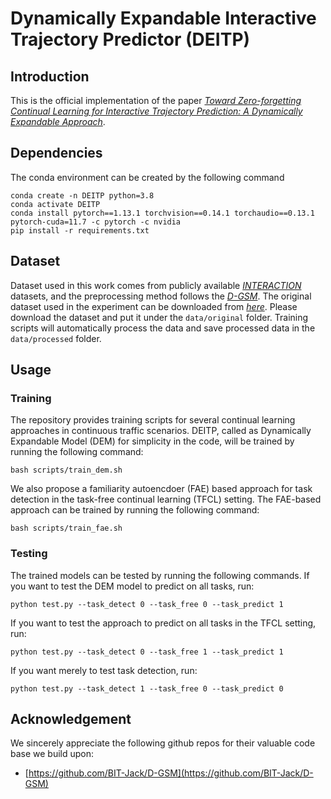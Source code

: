 # Dynamically Expandable Interactive Trajectory Predictor (DEITP)

## Introduction
This is the official implementation of the paper [*Toward Zero-forgetting Continual Learning for Interactive Trajectory Prediction: A Dynamically Expandable Approach*]().

## Dependencies
The conda environment can be created by the following command

```
conda create -n DEITP python=3.8
conda activate DEITP
conda install pytorch==1.13.1 torchvision==0.14.1 torchaudio==0.13.1 pytorch-cuda=11.7 -c pytorch -c nvidia
pip install -r requirements.txt
```

## Dataset
Dataset used in this work comes from publicly available [*INTERACTION*](https://interaction-dataset.com/) datasets, and the preprocessing method follows the [*D-GSM*](https://github.com/BIT-Jack/D-GSM). The original dataset used in the experiment can be downloaded from [*here*](https://drive.google.com/drive/folders/14yPZF6P146HA0CNwhwESYT4-zBlALSr_?usp=drive_link). Please download the dataset and put it under the `data/original` folder. Training scripts will automatically process the data and save processed data in the `data/processed` folder.

## Usage

### Training
The repository provides training scripts for several continual learning approaches in continuous traffic scenarios. DEITP, called as Dynamically Expandable Model (DEM) for simplicity in the code, will be trained by running the following command:
```
bash scripts/train_dem.sh
```
We also propose a familiarity autoencdoer (FAE) based approach for task detection in the task-free continual learning (TFCL) setting. The FAE-based approach can be trained by running the following command:
```
bash scripts/train_fae.sh
```

### Testing
The trained models can be tested by running the following commands. If you want to test the DEM model to predict on all tasks, run:
```
python test.py --task_detect 0 --task_free 0 --task_predict 1
```

If you want to test the approach to predict on all tasks in the TFCL setting, run:
```
python test.py --task_detect 0 --task_free 1 --task_predict 1
```

If you want merely to test task detection, run:
```
python test.py --task_detect 1 --task_free 0 --task_predict 0
```


## Acknowledgement
We sincerely appreciate the following github repos for their valuable code base we build upon:
- [https://github.com/BIT-Jack/D-GSM](https://github.com/BIT-Jack/D-GSM)
